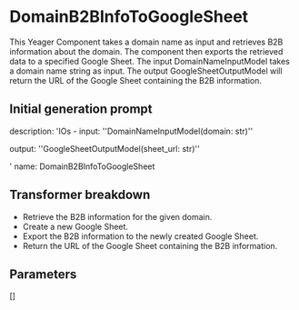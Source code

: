 
# DomainB2BInfoToGoogleSheet

This Yeager Component takes a domain name as input and retrieves B2B information about the domain. The component then exports the retrieved data to a specified Google Sheet. The input DomainNameInputModel takes a domain name string as input. The output GoogleSheetOutputModel will return the URL of the Google Sheet containing the B2B information.

## Initial generation prompt
description: 'IOs - input: ''DomainNameInputModel(domain: str)''

  output: ''GoogleSheetOutputModel(sheet_url: str)''

  '
name: DomainB2BInfoToGoogleSheet


## Transformer breakdown
- Retrieve the B2B information for the given domain.
- Create a new Google Sheet.
- Export the B2B information to the newly created Google Sheet.
- Return the URL of the Google Sheet containing the B2B information.

## Parameters
[]

        